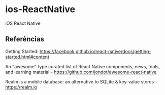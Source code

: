 # ios-ReactNative
iOS React Native

## Referências
Getting Started: https://facebook.github.io/react-native/docs/getting-started.html#content

An "awesome" type curated list of React Native components, news, tools, and learning material - https://github.com/jondot/awesome-react-native

Realm is a mobile database: an alternative to SQLite & key-value stores - https://realm.io
